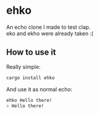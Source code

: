 # ehko
An echo clone I made to test clap.  
eko and ekho were already taken :(  
## How to use it  
Really simple:  
```bash
cargo install ehko
```  
And use it as normal echo:
```bash
ehko Hello there!
> Hello there!
```